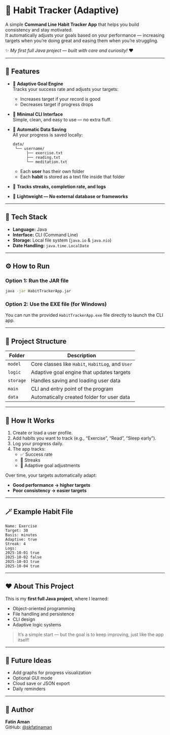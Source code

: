 # 🧠 Habit Tracker (Adaptive)

A simple **Command Line Habit Tracker App** that helps you build consistency and stay motivated.  
It automatically adjusts your goals based on your performance — increasing targets when you’re doing great and easing them when you’re struggling.  

✨ *My first full Java project — built with care and curiosity!* ❤️  

---

## 🚀 Features

- 🎯 **Adaptive Goal Engine**  
  Tracks your success rate and adjusts your targets:
  - Increases target if your record is good  
  - Decreases target if progress drops  

- 💬 **Minimal CLI Interface**  
  Simple, clean, and easy to use — no extra fluff.

- 💾 **Automatic Data Saving**  
  All your progress is saved locally:
  ```
  data/
   └── username/
        ├── exercise.txt
        ├── reading.txt
        └── meditation.txt
  ```
  - Each **user** has their own folder  
  - Each **habit** is stored as a text file inside that folder  

- 🔁 **Tracks streaks, completion rate, and logs**

- 🧩 **Lightweight — No external database or frameworks**

---

## 🧱 Tech Stack

- **Language:** Java  
- **Interface:** CLI (Command Line)  
- **Storage:** Local file system (`java.io` & `java.nio`)  
- **Date Handling:** `java.time.LocalDate`  

---

## ⚙️ How to Run

### Option 1: Run the JAR file
```bash
java -jar HabitTrackerApp.jar
```

### Option 2: Use the EXE file (for Windows)
You can run the provided `HabitTrackerApp.exe` file directly to launch the CLI app.

---

## 📁 Project Structure

| Folder | Description |
|---------|--------------|
| `model` | Core classes like `Habit`, `HabitLog`, and `User` |
| `logic` | Adaptive goal engine that updates targets |
| `storage` | Handles saving and loading user data |
| `main` | CLI and entry point of the program |
| `data` | Automatically created folder for user data |

---

## 🧠 How It Works

1. Create or load a user profile.  
2. Add habits you want to track (e.g., “Exercise”, “Read”, “Sleep early”).  
3. Log your progress daily.  
4. The app tracks:
   - ✅ Success rate  
   - 🔁 Streaks  
   - 🎯 Adaptive goal adjustments  

Over time, your targets automatically adapt:
- **Good performance → higher targets**  
- **Poor consistency → easier targets**  

---

## 🪄 Example Habit File

```
Name: Exercise
Target: 30
Basis: minutes
Adaptive: true
Streak: 4
Logs:
2025-10-01 true
2025-10-02 false
2025-10-03 true
2025-10-04 true
```

---

## ❤️ About This Project

This is my **first full Java project**, where I learned:
- Object-oriented programming
- File handling and persistence
- CLI design
- Adaptive logic systems

> It’s a simple start — but the goal is to keep improving, just like the app itself!

---

## 🧩 Future Ideas

- Add graphs for progress visualization  
- Optional GUI mode  
- Cloud save or JSON export  
- Daily reminders  

---

## 👤 Author 

**Fatin Aman**  
GitHub: [@skfatinaman](https://github.com/skfatinaman)
